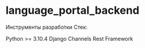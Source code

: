 # language_portal_backend
Инструменты разработки
Стек:

Python >= 3.10.4
Django Channels Rest Framework

